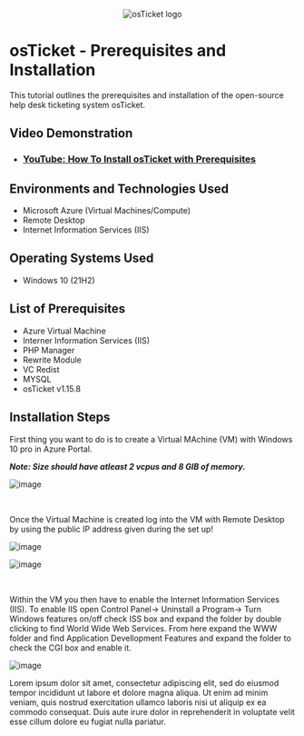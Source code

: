<p align="center">
<img src="https://i.imgur.com/Clzj7Xs.png" alt="osTicket logo"/>
</p>

<h1>osTicket - Prerequisites and Installation</h1>
This tutorial outlines the prerequisites and installation of the open-source help desk ticketing system osTicket.<br />


<h2>Video Demonstration</h2>

- ### [YouTube: How To Install osTicket with Prerequisites](https://www.youtube.com)

<h2>Environments and Technologies Used</h2>

- Microsoft Azure (Virtual Machines/Compute)
- Remote Desktop
- Internet Information Services (IIS)

<h2>Operating Systems Used </h2>

- Windows 10</b> (21H2)

<h2>List of Prerequisites</h2>

- Azure Virtual Machine
- Interner Information Services (IIS)
- PHP Manager
- Rewrite Module
- VC Redist
- MYSQL
- osTicket v1.15.8
  
<h2>Installation Steps</h2>


First thing you want to do is to create a Virtual MAchine (VM) with Windows 10 pro in Azure Portal. 

***Note: Size should have atleast 2 vcpus and 8 GIB of memory.***

![image](https://github.com/user-attachments/assets/64f5f09c-9aeb-4f5a-aebd-faeff4b9382f)
<p>
</p>
<p>
</p>
<br />

  Once the Virtual Machine is created log into the VM with Remote Desktop by using the public IP address given during the set up!

![image](https://github.com/user-attachments/assets/052e9e93-c084-47cc-86a7-3bb09c56a8ae)

![image](https://github.com/user-attachments/assets/2e648d25-d9fc-4171-bcea-26970e6bc873)

<br />
</p>
<p>
Within the VM you then have to enable the Internet Information Services (IIS). To enable IIS open
Control Panel-> Uninstall a Program-> Turn Windows features on/off check ISS box and expand the folder by double clicking to find World Wide Web Services. From here expand the WWW folder and find Application Devellopment Features and expand the folder to check the CGI box and enable it. 
</p>
<p>
  
![image](https://github.com/user-attachments/assets/374e300b-f469-4cd1-a63b-d2768ea5ce63)

</p>
<p>
Lorem ipsum dolor sit amet, consectetur adipiscing elit, sed do eiusmod tempor incididunt ut labore et dolore magna aliqua. Ut enim ad minim veniam, quis nostrud exercitation ullamco laboris nisi ut aliquip ex ea commodo consequat. Duis aute irure dolor in reprehenderit in voluptate velit esse cillum dolore eu fugiat nulla pariatur.
</p>
<br />
